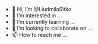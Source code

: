 - 👋 Hi, I’m @LiudmilaSitko
- 👀 I’m interested in ...
- 🌱 I’m currently learning ...
- 💞️ I’m looking to collaborate on ...
- 📫 How to reach me ...

<!---
LiudmilaSitko/LiudmilaSitko is a ✨ special ✨ repository because its `README.md` (this file) appears on your GitHub profile.
You can click the Preview link to take a look at your changes.
--->
